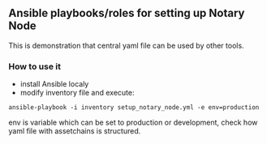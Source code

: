 ## Ansible playbooks/roles for setting up Notary Node
This is demonstration that central yaml file can be used by other tools.

### How to use it
- install Ansible localy
- modify inventory file and execute: 
```
ansible-playbook -i inventory setup_notary_node.yml -e env=production
```

env is variable which can be set to production or development, check how yaml file with assetchains is structured.

